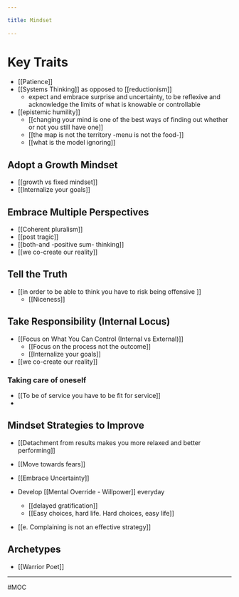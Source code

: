```yaml
---
title: Mindset 
---
```

# Key Traits
- [[Patience]]
- [[Systems Thinking]] as opposed to [[reductionism]]
	- expect and embrace surprise and uncertainty, to be reflexive and acknowledge the limits of what is knowable or controllable
- [[epistemic humility]]
	- [[changing your mind is one of the best ways of finding out whether or not you still have one]]
	- [[the map is not the territory -menu is not the food-]]
	- [[what is the model ignoring]]

## Adopt a Growth Mindset
- [[growth vs fixed mindset]]
- [[Internalize your goals]]

## Embrace Multiple Perspectives
- [[Coherent pluralism]]
- [[post tragic]]
- [[both-and -positive sum- thinking]]
- [[we co-create our reality]]

## Tell the Truth
- [[in order to be able to think you have to risk being offensive ]]
	- [[Niceness]]

## Take Responsibility (Internal Locus)
- [[Focus on What You Can Control (Internal vs External)]]
	 - [[Focus on the process not the outcome]]
	 - [[Internalize your goals]]
- [[we co-create our reality]]

### Taking care of oneself
- [[To be of service you have to be fit for service]]
- 

## Mindset Strategies to Improve 
- [[Detachment from results makes you more relaxed and better performing]]
- [[Move towards fears]] 
- [[Embrace Uncertainty]]

- Develop [[Mental Override - Willpower]] everyday
	- [[delayed gratification]]
	-  [[Easy choices, hard life. Hard choices, easy life]]

- [[e. Complaining is not an effective strategy]] 

## Archetypes
- [[Warrior Poet]]

-------------------
#MOC 
